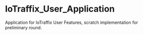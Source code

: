 # IoTraffix_User_Application
 Application for IoTraffix User Features, scratch implementation for preliminary round.
